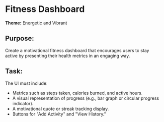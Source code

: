 # Fitness Dashboard

**Theme:** Energetic and Vibrant

## Purpose:
Create a motivational fitness dashboard that encourages users to stay active by presenting their health metrics in an engaging way.

## Task:
The UI must include:
- Metrics such as steps taken, calories burned, and active hours.
- A visual representation of progress (e.g., bar graph or circular progress indicator).
- A motivational quote or streak tracking display.
- Buttons for "Add Activity" and "View History."
